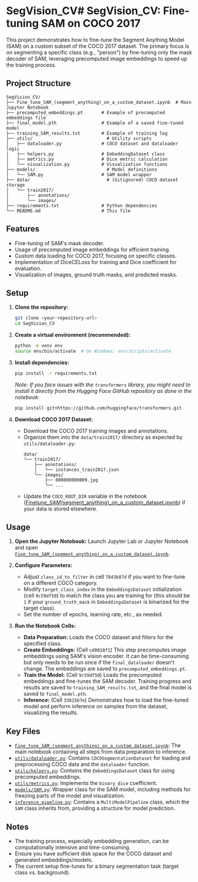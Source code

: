 # SegVision_CV# SegVision_CV: Fine-tuning SAM on COCO 2017

This project demonstrates how to fine-tune the Segment Anything Model (SAM) on a custom subset of the COCO 2017 dataset. The primary focus is on segmenting a specific class (e.g., "person") by fine-tuning only the mask decoder of SAM, leveraging precomputed image embeddings to speed up the training process.

## Project Structure

```
SegVision_CV/
├── Fine_tune_SAM_(segment_anything)_on_a_custom_dataset.ipynb  # Main Jupyter Notebook
├── precomputed_embeddings.pt       # Example of precomputed embeddings file
├── final_model.pth                 # Example of a saved fine-tuned model
├── training_SAM_results.txt        # Example of training log
├── utils/                            # Utility scripts
│   ├── dataloader.py               # COCO dataset and dataloader logic
│   ├── helpers.py                  # EmbeddingDataset class
│   ├── metrics.py                  # Dice metric calculation
│   └── visualization.py            # Visualization functions
├── models/                           # Model definitions
│   └── SAM.py                      # SAM model wrapper
├── data/                             # (Gitignored) COCO dataset storage
│   └── train2017/
│       ├── annotations/
│       └── images/
├── requirements.txt                # Python dependencies
└── README.md                       # This file
```

## Features

- Fine-tuning of SAM's mask decoder.
- Usage of precomputed image embeddings for efficient training.
- Custom data loading for COCO 2017, focusing on specific classes.
- Implementation of DiceCELoss for training and Dice coefficient for evaluation.
- Visualization of images, ground truth masks, and predicted masks.

## Setup

1.  **Clone the repository:**

    ```bash
    git clone <your-repository-url>
    cd SegVision_CV
    ```

2.  **Create a virtual environment (recommended):**

    ```bash
    python -m venv env
    source env/bin/activate  # On Windows: env\Scripts\activate
    ```

3.  **Install dependencies:**

    ```bash
    pip install -r requirements.txt
    ```

    _Note: If you face issues with the `transformers` library, you might need to install it directly from the Hugging Face GitHub repository as done in the notebook:_

    ```bash
    pip install git+https://github.com/huggingface/transformers.git
    ```

4.  **Download COCO 2017 Dataset:**
    - Download the COCO 2017 training images and annotations.
    - Organize them into the `data/train2017/` directory as expected by `utils/dataloader.py`:
      ```
      data/
      └── train2017/
          ├── annotations/
          │   └── instances_train2017.json
          └── images/
              ├── 000000000009.jpg
              └── ...
      ```
    - Update the `COCO_ROOT_DIR` variable in the notebook ([Fine*tune_SAM*(segment_anything)\_on_a_custom_dataset.ipynb](<Fine_tune_SAM_(segment_anything)_on_a_custom_dataset.ipynb>)) if your data is stored elsewhere.

## Usage

1.  **Open the Jupyter Notebook:**
    Launch Jupyter Lab or Jupyter Notebook and open [`Fine_tune_SAM_(segment_anything)_on_a_custom_dataset.ipynb`](<Fine_tune_SAM_(segment_anything)_on_a_custom_dataset.ipynb>).

2.  **Configure Parameters:**

    - Adjust `class_id_to_filter` in cell `7843b87d` if you want to fine-tune on a different COCO category.
    - Modify `target_class_index` in the `EmbeddingsDataset` initialization (cell `9c59df50`) to match the class you are training for (this should be `1` if your `ground_truth_mask` in `EmbeddingsDataset` is binarized for the target class).
    - Set the number of epochs, learning rate, etc., as needed.

3.  **Run the Notebook Cells:**
    - **Data Preparation:** Loads the COCO dataset and filters for the specified class.
    - **Create Embeddings:** (Cell `cd8018f1`) This step precomputes image embeddings using SAM's vision encoder. It can be time-consuming but only needs to be run once if the `final_dataloader` doesn't change. The embeddings are saved to `precomputed_embeddings.pt`.
    - **Train the Model:** (Cell `9c59df50`) Loads the precomputed embeddings and fine-tunes the SAM decoder. Training progress and results are saved to `training_SAM_results.txt`, and the final model is saved to `final_model.pth`.
    - **Inference:** (Cell `3381567e`) Demonstrates how to load the fine-tuned model and perform inference on samples from the dataset, visualizing the results.

## Key Files

- [`Fine_tune_SAM_(segment_anything)_on_a_custom_dataset.ipynb`](<Fine_tune_SAM_(segment_anything)_on_a_custom_dataset.ipynb>): The main notebook containing all steps from data preparation to inference.
- [`utils/dataloader.py`](utils/dataloader.py): Contains `COCOSegmentationDataset` for loading and preprocessing COCO data and the `dataloader` function.
- [`utils/helpers.py`](utils/helpers.py): Contains the `EmbeddingsDataset` class for using precomputed embeddings.
- [`utils/metrics.py`](utils/metrics.py): Implements the `binary_dice` coefficient.
- [`models/SAM.py`](models/SAM.py): Wrapper class for the SAM model, including methods for freezing parts of the model and visualization.
- [`inference_pipeline.py`](inference_pipeline.py): Contains a `MultiModelPipeline` class, which the `SAM` class inherits from, providing a structure for model prediction.

## Notes

- The training process, especially embedding generation, can be computationally intensive and time-consuming.
- Ensure you have sufficient disk space for the COCO dataset and generated embeddings/models.
- The current setup fine-tunes for a binary segmentation task (target class vs. background).
